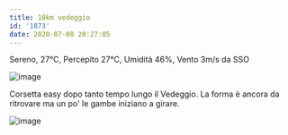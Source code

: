 ```yaml
---
title: 10km vedeggio
id: '1873'
date: 2020-07-08 20:27:05
---
```


Sereno, 27°C, Percepito 27°C, Umidità 46%, Vento 3m/s da SSO

![image](/images/2021/08/IMG_2280.jpg)

Corsetta easy dopo tanto tempo lungo il Vedeggio. La forma è ancora da ritrovare ma un po' le gambe iniziano a girare.

![image](/images/2021/08/20200708-activity-map.png)
